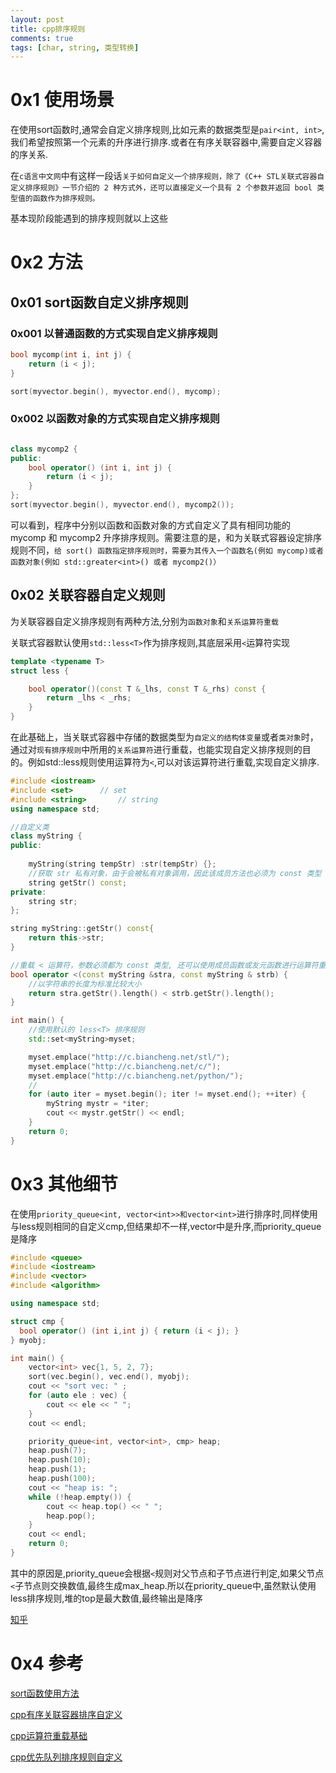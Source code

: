 ```yaml
---
layout: post
title: cpp排序规则
comments: true
tags: [char, string, 类型转换]
---
```


# 0x1 使用场景
在使用sort函数时,通常会自定义排序规则,比如元素的数据类型是`pair<int, int>`,我们希望按照第一个元素的升序进行排序.或者在有序关联容器中,需要自定义容器的序关系.

在`c语言中文网`中有这样一段话`关于如何自定义一个排序规则，除了《C++ STL关联式容器自定义排序规则》一节介绍的 2 种方式外，还可以直接定义一个具有 2 个参数并返回 bool 类型值的函数作为排序规则。`

基本现阶段能遇到的排序规则就以上这些

# 0x2 方法

## 0x01 sort函数自定义排序规则

### 0x001 以普通函数的方式实现自定义排序规则
```c++
bool mycomp(int i, int j) {
    return (i < j);
}

sort(myvector.begin(), myvector.end(), mycomp);
```

### 0x002 以函数对象的方式实现自定义排序规则
```c++

class mycomp2 {
public:
    bool operator() (int i, int j) {
        return (i < j);
    }
};
sort(myvector.begin(), myvector.end(), mycomp2());
```
可以看到，程序中分别以函数和函数对象的方式自定义了具有相同功能的 mycomp 和 mycomp2 升序排序规则。需要注意的是，和为关联式容器设定排序规则不同，`给 sort() 函数指定排序规则时，需要为其传入一个函数名(例如 mycomp)或者函数对象(例如 std::greater<int>() 或者 mycomp2()）`

## 0x02 关联容器自定义规则
为关联容器自定义排序规则有两种方法,分别为`函数对象`和`关系运算符重载`

关联式容器默认使用`std::less<T>`作为排序规则,其底层采用`<`运算符实现
```cpp
template <typename T>
struct less {

    bool operator()(const T &_lhs, const T &_rhs) const {
        return _lhs < _rhs;
    }
}
```

在此基础上，当关联式容器中存储的数据类型为`自定义的结构体变量`或者`类对象`时，通过对`现有排序规则`中所用的`关系运算符`进行重载，也能实现自定义排序规则的目的。例如std::less<T>规则使用运算符为`<`,可以对该运算符进行重载,实现自定义排序.

```cpp
#include <iostream>
#include <set>      // set
#include <string>       // string
using namespace std;

//自定义类
class myString {
public:
    
    myString(string tempStr) :str(tempStr) {};
    //获取 str 私有对象，由于会被私有对象调用，因此该成员方法也必须为 const 类型
    string getStr() const;
private:
    string str;
};

string myString::getStr() const{
    return this->str;
}

//重载 < 运算符，参数必须都为 const 类型, 还可以使用成员函数或友元函数进行运算符重载
bool operator <(const myString &stra, const myString & strb) {
    //以字符串的长度为标准比较大小
    return stra.getStr().length() < strb.getStr().length();
}

int main() {
    //使用默认的 less<T> 排序规则
    std::set<myString>myset;

    myset.emplace("http://c.biancheng.net/stl/");
    myset.emplace("http://c.biancheng.net/c/");
    myset.emplace("http://c.biancheng.net/python/");
    //
    for (auto iter = myset.begin(); iter != myset.end(); ++iter) {
        myString mystr = *iter;
        cout << mystr.getStr() << endl;
    }
    return 0;
}
```

# 0x3 其他细节
在使用`priority_queue<int, vector<int>>和vector<int>`进行排序时,同样使用与less规则相同的自定义cmp,但结果却不一样,vector中是升序,而priority_queue是降序

```cpp
#include <queue>
#include <iostream>
#include <vector>
#include <algorithm>

using namespace std;

struct cmp {
  bool operator() (int i,int j) { return (i < j); }
} myobj;

int main() {
    vector<int> vec{1, 5, 2, 7};
    sort(vec.begin(), vec.end(), myobj);
    cout << "sort vec: " ;
    for (auto ele : vec) {
        cout << ele << " ";
    }
    cout << endl;

    priority_queue<int, vector<int>, cmp> heap;
    heap.push(7);
    heap.push(10);
    heap.push(1);
    heap.push(100);
    cout << "heap is: ";
    while (!heap.empty()) {
        cout << heap.top() << " ";
        heap.pop();
    }
    cout << endl;
    return 0;
}
```

其中的原因是,priority_queue会根据`<`规则对父节点和子节点进行判定,如果父节点`<`子节点则交换数值,最终生成max_heap.所以在priority_queue中,虽然默认使用less排序规则,堆的top是最大数值,最终输出是降序

[知乎](https://www.zhihu.com/question/56599696/answer/1566177206)

# 0x4 参考
[sort函数使用方法](http://c.biancheng.net/view/7457.html)

[cpp有序关联容器排序自定义](http://c.biancheng.net/view/vip_7721.html)

[cpp运算符重载基础](http://c.biancheng.net/view/2306.html)

[cpp优先队列排序规则自定义](http://c.biancheng.net/view/vip_7728.html)